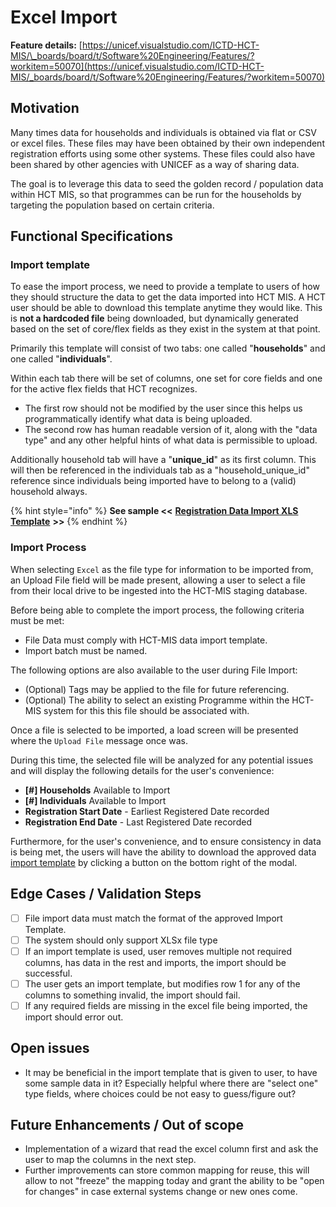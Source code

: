 # Excel Import

**Feature details:** [https://unicef.visualstudio.com/ICTD-HCT-MIS/\_boards/board/t/Software%20Engineering/Features/?workitem=50070](https://unicef.visualstudio.com/ICTD-HCT-MIS/_boards/board/t/Software%20Engineering/Features/?workitem=50070)

## Motivation

Many times data for households and individuals is obtained via flat or CSV or excel files. These files may have been obtained by their own independent registration efforts using some other systems. These files could also have been shared by other agencies with UNICEF as a way of sharing data.

The goal is to leverage this data to seed the golden record / population data within HCT MIS, so that programmes can be run for the households by targeting the population based on certain criteria.

## **Functional Specifications**

### Import template

To ease the import process, we need to provide a template to users of how they should structure the data to get the data imported into HCT MIS. A HCT user should be able to download this template anytime they would like. This is **not a hardcoded file** being downloaded, but dynamically generated based on the set of core/flex fields as they exist in the system at that point.

Primarily this template will consist of two tabs: one called "**households**" and one called "**individuals**".

Within each tab there will be set of columns, one set for core fields and one for the active flex fields that HCT recognizes. 

* The first row should not be modified by the user since this helps us programmatically identify what data is being uploaded.
* The second row has human readable version of it, along with the "data type" and any other helpful hints of what data is permissible to upload.

Additionally household tab will have a "**unique\_id**" as its first column. This will then be referenced in the individuals tab as a "household\_unique\_id" reference since individuals being imported have to belong to a \(valid\) household always.

{% hint style="info" %}
**See sample &lt;&lt;** [**Registration Data Import XLS Template**](https://docs.google.com/spreadsheets/d/1uNXQmOJd7eZC8Q-4IJ0iYGpvOjvfjRIe43eIN6dkFDg/edit?usp=sharing) **&gt;&gt;**
{% endhint %}

### **Import Process**

When selecting `Excel` as the file type for information to be imported from, an Upload File field will be made present, allowing a user to select a file from their local drive to be ingested into the HCT-MIS staging database.

Before being able to complete the import process, the following criteria must be met:

* File Data must comply with HCT-MIS data import template.
* Import batch must be named.

The following options are also available to the user during File Import:

* \(Optional\) Tags may be applied to the file for future referencing.
* \(Optional\) The ability to select an existing Programme within the HCT-MIS system for this this file should be associated with.

Once a file is selected to be imported, a load screen will be presented where the `Upload File` message once was.

During this time, the selected file will be analyzed for any potential issues and will display the following details for the user's convenience:

* **\[\#\] Households** Available to Import
* **\[\#\] Individuals** Available to Import
* **Registration Start Date** - Earliest Registered Date recorded
* **Registration End Date** - Last Registered Date recorded

Furthermore, for the user's convenience, and to ensure consistency in data is being met, the users will have the ability to download the approved data [import template](via-excel-import.md#import-template) by clicking a button on the bottom right of the modal.

## Edge Cases / Validation Steps

* [ ] File import data must match the format of the approved Import Template.
* [ ] The system should only support XLSx file type
* [ ] If an import template is used, user removes multiple not required columns, has data in the rest and imports, the import should be successful.
* [ ] The user gets an import template, but modifies row 1 for any of the columns to something invalid, the import should fail.
* [ ] If any required fields are missing in the excel file being imported, the import should error out.

## Open issues

* It may be beneficial in the import template that is given to user, to have some sample data in it? Especially helpful where there are "select one" type fields, where choices could be not easy to guess/figure out?

## Future Enhancements / Out of scope

* Implementation of a wizard that read the excel column first and ask the user to map the columns in the next step.
* Further improvements can store common mapping for reuse, this will allow to not "freeze" the mapping today and grant the ability to be "open for changes" in case external systems change or new ones come.



